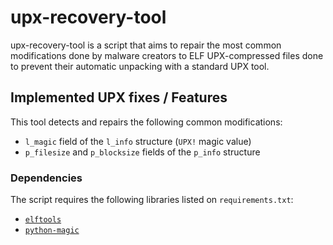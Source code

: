 # upx-recovery-tool

upx-recovery-tool is a script that aims to repair the most common modifications done by malware creators to ELF UPX-compressed 
files done to prevent their automatic unpacking with a standard UPX tool.

## Implemented UPX fixes / Features

This tool detects and repairs the following common modifications:
- `l_magic` field of the `l_info` structure (`UPX!` magic value)
- `p_filesize` and `p_blocksize` fields of the `p_info` structure

### Dependencies

The script requires the following libraries listed on `requirements.txt`:

- [`elftools`](https://github.com/eliben/pyelftools)
- [`python-magic`](https://pypi.org/project/python-magic/)
